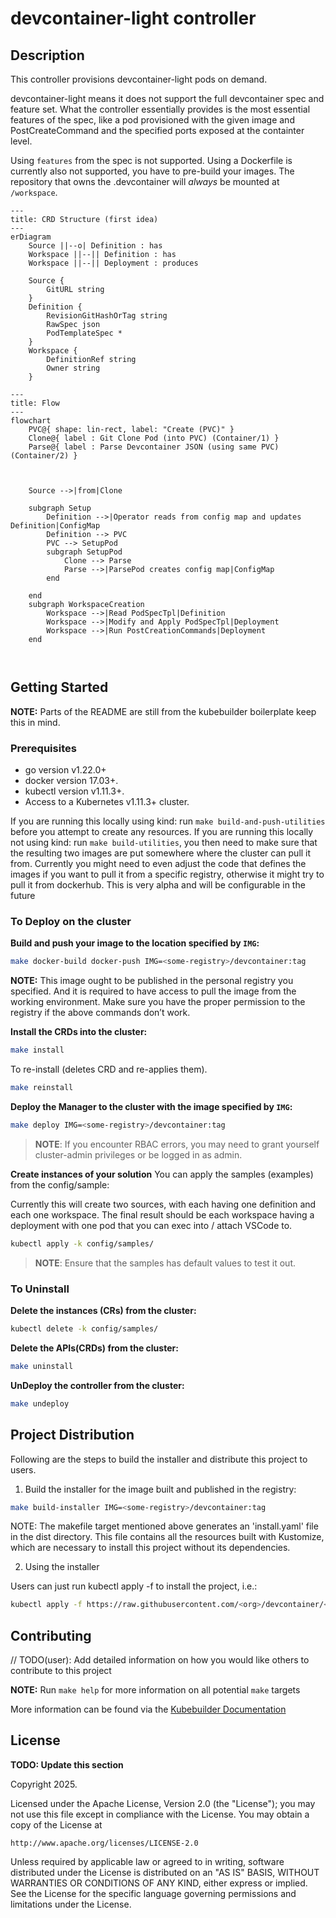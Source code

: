 # devcontainer-light controller

## Description
This controller provisions devcontainer-light pods on demand.

devcontainer-light means it does not support the full devcontainer spec and feature set.
What the controller essentially provides is the most essential features of the spec,
like a pod provisioned with the given image and PostCreateCommand and the specified ports exposed at the containter
level.

Using `features` from the spec is not supported.
Using a Dockerfile is currently also not supported, you have to pre-build your images.
The repository that owns the .devcontainer will _always_ be mounted at `/workspace`.

```mermaid
---
title: CRD Structure (first idea)
---
erDiagram
    Source ||--o| Definition : has
    Workspace ||--|| Definition : has
    Workspace ||--|| Deployment : produces

	Source {
		GitURL string
	}
	Definition {
		RevisionGitHashOrTag string
		RawSpec json
		PodTemplateSpec *
	}
	Workspace {
		DefinitionRef string
		Owner string
	}

```


```mermaid
---
title: Flow
---
flowchart
	PVC@{ shape: lin-rect, label: "Create (PVC)" }
	Clone@{ label : Git Clone Pod (into PVC) (Container/1) }
	Parse@{ label : Parse Devcontainer JSON (using same PVC) (Container/2) }

	 

	Source -->|from|Clone

	subgraph Setup
		Definition -->|Operator reads from config map and updates Definition|ConfigMap
		Definition --> PVC
		PVC --> SetupPod
		subgraph SetupPod
			Clone --> Parse
			Parse -->|ParsePod creates config map|ConfigMap
		end
		
	end
	subgraph WorkspaceCreation
		Workspace -->|Read PodSpecTpl|Definition
		Workspace -->|Modify and Apply PodSpecTpl|Deployment
		Workspace -->|Run PostCreationCommands|Deployment
	end
	
    

```

## Getting Started

**NOTE:** Parts of the README are still from the kubebuilder boilerplate keep this in mind.

### Prerequisites
- go version v1.22.0+
- docker version 17.03+.
- kubectl version v1.11.3+.
- Access to a Kubernetes v1.11.3+ cluster.

If you are running this locally using kind: run `make build-and-push-utilities` before you attempt to create any resources.
If you are running this locally not using kind: run `make build-utilities`, you then need to make sure that the resulting two images are put somewhere where the cluster can pull it from.
Currently you might need to even adjust the code that defines the images if you want to pull it from a specific registry, otherwise it might try to pull it from dockerhub.
This is very alpha and will be configurable in the future

### To Deploy on the cluster
**Build and push your image to the location specified by `IMG`:**

```sh
make docker-build docker-push IMG=<some-registry>/devcontainer:tag
```

**NOTE:** This image ought to be published in the personal registry you specified.
And it is required to have access to pull the image from the working environment.
Make sure you have the proper permission to the registry if the above commands don’t work.

**Install the CRDs into the cluster:**

```sh
make install
```

To re-install (deletes CRD and re-applies them).

```sh
make reinstall
```

**Deploy the Manager to the cluster with the image specified by `IMG`:**

```sh
make deploy IMG=<some-registry>/devcontainer:tag
```

> **NOTE**: If you encounter RBAC errors, you may need to grant yourself cluster-admin
privileges or be logged in as admin.

**Create instances of your solution**
You can apply the samples (examples) from the config/sample:

Currently this will create two sources, with each having one definition and each one workspace.
The final result should be each workspace having a deployment with one pod that you can exec into / attach VSCode to.

```sh
kubectl apply -k config/samples/
```

>**NOTE**: Ensure that the samples has default values to test it out.

### To Uninstall
**Delete the instances (CRs) from the cluster:**

```sh
kubectl delete -k config/samples/
```

**Delete the APIs(CRDs) from the cluster:**

```sh
make uninstall
```

**UnDeploy the controller from the cluster:**

```sh
make undeploy
```

## Project Distribution

Following are the steps to build the installer and distribute this project to users.

1. Build the installer for the image built and published in the registry:

```sh
make build-installer IMG=<some-registry>/devcontainer:tag
```

NOTE: The makefile target mentioned above generates an 'install.yaml'
file in the dist directory. This file contains all the resources built
with Kustomize, which are necessary to install this project without
its dependencies.

2. Using the installer

Users can just run kubectl apply -f <URL for YAML BUNDLE> to install the project, i.e.:

```sh
kubectl apply -f https://raw.githubusercontent.com/<org>/devcontainer/<tag or branch>/dist/install.yaml
```

## Contributing
// TODO(user): Add detailed information on how you would like others to contribute to this project

**NOTE:** Run `make help` for more information on all potential `make` targets

More information can be found via the [Kubebuilder Documentation](https://book.kubebuilder.io/introduction.html)

## License

**TODO: Update this section**

Copyright 2025.

Licensed under the Apache License, Version 2.0 (the "License");
you may not use this file except in compliance with the License.
You may obtain a copy of the License at

    http://www.apache.org/licenses/LICENSE-2.0

Unless required by applicable law or agreed to in writing, software
distributed under the License is distributed on an "AS IS" BASIS,
WITHOUT WARRANTIES OR CONDITIONS OF ANY KIND, either express or implied.
See the License for the specific language governing permissions and
limitations under the License.

